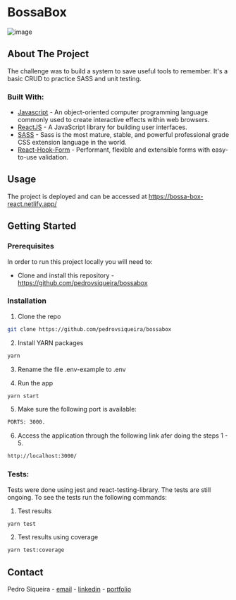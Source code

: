 # BossaBox

![image](https://user-images.githubusercontent.com/49031534/122770665-0f55f000-d27c-11eb-9a74-22df4e72fa43.png)

## About The Project

The challenge was to build a system to save useful tools to remember. It's a basic CRUD to practice SASS and unit testing.

### Built With:

- [Javascript](https://www.javascript.com/) - An object-oriented computer programming language commonly used to create interactive effects within web browsers.
- [ReactJS](https://pt-br.reactjs.org/) - A JavaScript library for building user interfaces.
- [SASS](https://sass-lang.com/) - Sass is the most mature, stable, and powerful professional grade CSS extension language in the world.
- [React-Hook-Form](https://react-hook-form.com/) - Performant, flexible and extensible forms with easy-to-use validation.

<!-- USAGE EXAMPLES -->

## Usage

The project is deployed and can be accessed at https://bossa-box-react.netlify.app/

<!-- GETTING STARTED -->

## Getting Started

<!-- PLACEHOLDER FOR PROJECT OVERVIEW -->

### Prerequisites

In order to run this project locally you will need to:

- Clone and install this repository - https://github.com/pedrovsiqueira/bossabox

### Installation

1. Clone the repo

```sh
git clone https://github.com/pedrovsiqueira/bossabox
```

2. Install YARN packages

```sh
yarn
```

3. Rename the file .env-example to .env

4. Run the app

```sh
yarn start
```

5. Make sure the following port is available:

```sh
PORTS: 3000.
```

6. Access the application through the following link afer doing the steps 1 - 5.

```sh
http://localhost:3000/
```

### Tests:

Tests were done using jest and react-testing-library. The tests are still ongoing. To see the tests run the following commands:

1. Test results

```sh
yarn test
```

2. Test results using coverage

```sh
yarn test:coverage
```

<!-- CONTACT -->

## Contact

Pedro Siqueira - [email](mailto:pedro.v.siqueira@gmail.com) - [linkedin](https://www.linkedin.com/in/pedrovsiqueira/) - [portfolio](http://pedrosiqueira.com.br/)
